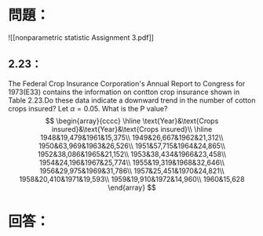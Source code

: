# 問題：
![[nonparametric statistic Assignment 3.pdf]]
## 2.23：
The Federal Crop Insurance Corporation's Annual Report to Congress for 1973(E33) contains the information on contton crop insurance shown in Table 2.23.Do these data indicate a downward trend in the number of cotton crops insured? Let $\alpha=0.05$. What is the P value?
$$
\begin{array}{cccc}
\hline
\text{Year}&\text{Crops insured}&\text{Year}&\text{Crops insured}\\
\hline
1948&19,479&1961&15,375\\
1949&26,667&1962&21,312\\
1950&63,969&1963&26,526\\
1951&57,715&1964&24,865\\
1952&38,086&1965&21,152\\
1953&38,434&1966&23,458\\
1954&24,196&1967&25,774\\
1955&19,319&1968&32,646\\
1956&29,975&1969&31,786\\
1957&25,451&1970&24,821\\
1958&20,410&1971&19,593\\
1959&19,910&1972&14,960\\
1960&15,628
\end{array}
$$
# 回答：
